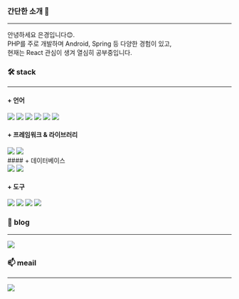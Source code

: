 
### 간단한 소개 🤚 

---

안녕하세요 은경입니다😊.<br />
PHP를 주로 개발하며 Android, Spring 등 다양한 경험이 있고,<br />
현재는 React 관심이 생겨 열심히 공부중입니다. 



### 🛠️ stack 

---

#### + 언어
<div>
  <img src="https://img.shields.io/badge/html5-E34F26?style=flat-square&logo=html5&logoColor=white"> 
  <img src="https://img.shields.io/badge/css3-1572B6?style=flat-square&logo=css3&logoColor=white"> 
  <img src="https://img.shields.io/badge/javascript-F7DF1E?style=flat-square&logo=javascript&logoColor=black"> 
  <img src="https://img.shields.io/badge/React-61DAFB?style=flat-square&logo=React&logoColor=black"/>
  <img src="https://img.shields.io/badge/PHP-777BB4?style=flat-square&logo=php&logoColor=white"/>
  <img src="https://img.shields.io/badge/java-007396?style=flat-square&logo=java&logoColor=white"/> 
</div>
 
####  + 프레임워크 & 라이브러리
<div>
    <img src="https://img.shields.io/badge/bootstrap-7952B3?style=flat-square&logo=bootstrap&logoColor=white">
    <img src="https://img.shields.io/badge/Spring-6DB33F?style=flat-square&logo=Spring&logoColor=white"/>
  
</div>
####  + 데이터베이스
<div>
  <img src="https://img.shields.io/badge/mysql-4479A1?style=flat-square&logo=mysql&logoColor=white">  
  <img src="https://img.shields.io/badge/MariaDB-003545?style=flat-square&logo=mariaDB&logoColor=white"/>
</div>

####  + 도구
<div>
  <img src="https://img.shields.io/badge/android Studio-3DDC84?style=flat-square&logo=android studio&logoColor=white">
  <img src="https://img.shields.io/badge/Visual Studio Code-007ACC?style=flat-square&logo=Visual Studio Code&logoColor=white"/>
  <img src="https://img.shields.io/badge/Git-F05032?style=flat-square&logo=git&logoColor=white"/>
  <img src="https://img.shields.io/badge/GitHub-181717?style=flat-square&logo=GitHub&logoColor=white"/>
</div>



### 📒 blog

---

<a href="https://velog.io/@bi-sz">
<img src="https://img.shields.io/badge/Velog-20c997?style=flat-square&logo=velog&logoColor=white"> 
</a>


### 📫 meail

---

<a href="mailto:wjdtjr9931@gmail.com">
<img src="https://img.shields.io/badge/Naver-EA4335?style=flat-square&logo=Naver&logoColor=white"> 
</a>

